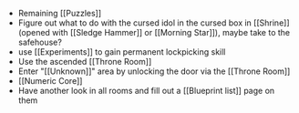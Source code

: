 - Remaining [[Puzzles]]
- Figure out what to do with the cursed idol in the cursed box in [[Shrine]] (opened with [[Sledge Hammer]] or [[Morning Star]]), maybe take to the safehouse?
- use [[Experiments]] to gain permanent lockpicking skill
- Use the ascended [[Throne Room]]
- Enter "[[Unknown]]" area by unlocking the door via the [[Throne Room]]
- [[Numeric Core]]
- Have another look in all rooms and fill out a [[Blueprint list]] page on them